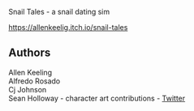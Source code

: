 Snail Tales - a snail dating sim

https://allenkeelig.itch.io/snail-tales

## Authors

Allen Keeling  
Alfredo Rosado  
Cj Johnson  
Sean Holloway - character art contributions - [Twitter](https://x.com/The_LobsterUni2)  
